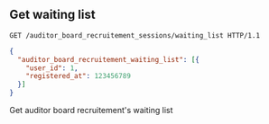 ## Get waiting list

```http
GET /auditor_board_recruitement_sessions/waiting_list HTTP/1.1
```

```json
{
  "auditor_board_recruitement_waiting_list": [{
    "user_id": 1,
    "registered_at": 123456789
  }]
}
```

Get auditor board recruitement's waiting list
